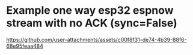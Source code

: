 # Example one way esp32 espnow stream with no ACK (sync=False)

https://github.com/user-attachments/assets/c00f8f31-de74-4b39-88f6-68e95feaa484

